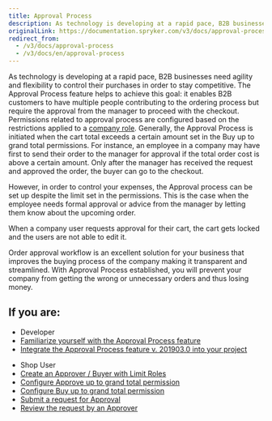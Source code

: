 ```yaml
---
title: Approval Process
description: As technology is developing at a rapid pace, B2B businesses need agility and flexibility to control their purchases in order to stay competitive.
originalLink: https://documentation.spryker.com/v3/docs/approval-process
redirect_from:
  - /v3/docs/approval-process
  - /v3/docs/en/approval-process
---
```


As technology is developing at a rapid pace, B2B businesses need agility and flexibility to control their purchases in order to stay competitive. The Approval Process feature helps to achieve this goal: it enables B2B customers to have multiple people contributing to the ordering process but require the approval from the manager to proceed with the checkout. Permissions related to approval process are configured based on the restrictions applied to a [company role](/docs/scos/dev/features/202001.0/company-account-management/company-user-roles-and-permissions/company-user-roles-and-permissions-feature-overview.html). Generally, the Approval Process is initiated when the cart total exceeds a certain amount set in the Buy up to grand total permissions. For instance, an employee in a company may have first to send their order to the manager for approval if the total order cost is above a certain amount. Only after the manager has received the request and approved the order, the buyer can go to the checkout.

However, in order to control your expenses, the Approval process can be set up despite the limit set in the permissions. This is the case when the employee needs formal approval or advice from the manager by letting them know about the upcoming order.

When a company user requests approval for their cart, the cart gets locked and the users are not able to edit it.

Order approval workflow is an excellent solution for your business that improves the buying process of the company making it transparent and streamlined. With Approval Process established, you will prevent your company from getting the wrong or unnecessary orders and thus losing money.

## If you are:

<div class="mr-container">
    <div class="mr-list-container">
        <!-- col1 -->
        <div class="mr-col">
            <ul class="mr-list mr-list-green">
                <li class="mr-title">Developer</li>
                <li><a href="https://documentation.spryker.com/v2/docs/approval-process-overview-201903" class="mr-link">Familiarize yourself with the Approval Process feature</a></li>
                <li><a href="https://documentation.spryker.com/v2/docs/approval-process-feature-integration-201903" class="mr-link">Integrate the Approval Process feature v. 201903.0 into your project</a></li>
            </ul>
        </div>
        <!-- col3 -->
        <div class="mr-col">
            <ul class="mr-list mr-list-red">
                <li class="mr-title">Shop User</li>
                <li><a href="https://documentation.spryker.com/v4/docs/approval-process-shop-guide#creating-the-approver---buyer-with-limit-roles" class="mr-link">Create an Approver / Buyer with Limit Roles</a></li>
                <li><a href="https://documentation.spryker.com/v4/docs/approval-process-shop-guide#configuring-approve-up-to-grand-total-permission" class="mr-link">Configure Approve up to grand total permission</a></li>
                <li><a href="https://documentation.spryker.com/v4/docs/approval-process-shop-guide#configuring-buy-up-to-grand-total-permission" class="mr-link">Configure Buy up to grand total permission</a></li>
                <li><a href="https://documentation.spryker.com/v4/docs/approval-process-shop-guide#submitting-a-request-for-approval" class="mr-link">Submit a request for Approval</a></li>
                <li><a href="https://documentation.spryker.com/v4/docs/approval-process-shop-guide#reviewing-the-request-by-an-approver" class="mr-link">Review the request by an Approver</a></li>
            </ul>
        </div>
    </div>
</div>
        
